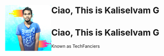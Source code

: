 # <img src="https://github.com/techfanciers/TechFanciers/blob/master/TechFanciers%20Profile%20Picture.png?raw=true" width ="150" height= "150" style="float:left"> Ciao, This is Kaliselvam G
# Ciao, This is Kaliselvam G
Known as TechFanciers




